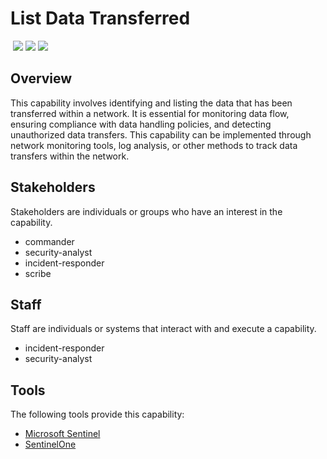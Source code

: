 # List Data Transferred
&nbsp;![](https://img.shields.io/badge/ID-C2110-blue)&nbsp;![](https://img.shields.io/badge/Phase-Identification_%28P0002%29-blue)&nbsp;![](https://img.shields.io/badge/Category-Network-blue)
## Overview
This capability involves identifying and listing the data that has been transferred within a network. It is essential for monitoring data flow, ensuring compliance with data handling policies, and detecting unauthorized data transfers. This capability can be implemented through network monitoring tools, log analysis, or other methods to track data transfers within the network.

## Stakeholders
Stakeholders are individuals or groups who have an interest in the capability.

- commander
- security-analyst
- incident-responder
- scribe

## Staff
Staff are individuals or systems that interact with and execute a capability.

- incident-responder
- security-analyst

## Tools
The following tools provide this capability:

- [Microsoft Sentinel](../tool/ms-sentinel/C2110.md)
- [SentinelOne](../tool/sentinelone/C2110.md)